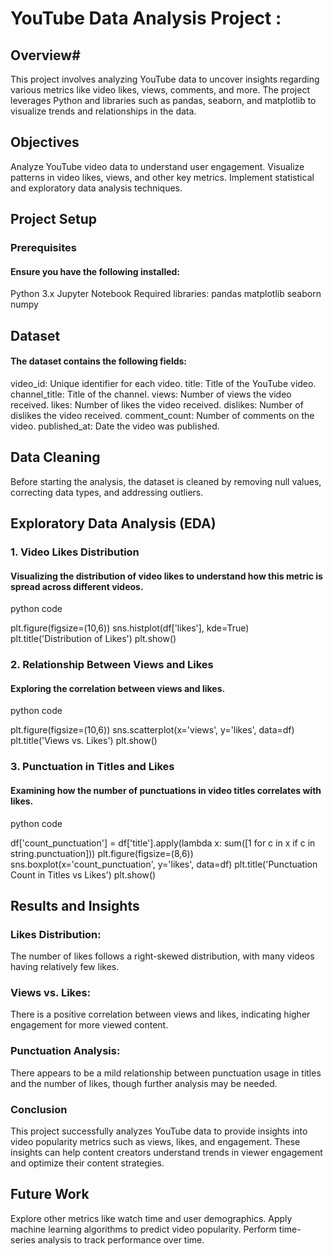 # **YouTube Data Analysis Project :**

## **Overview**#
This project involves analyzing YouTube data to uncover insights regarding various metrics like video likes, views, comments, and more. The project leverages Python and libraries such as pandas, seaborn, and matplotlib to visualize trends and relationships in the data.

## **Objectives**
Analyze YouTube video data to understand user engagement.
Visualize patterns in video likes, views, and other key metrics.
Implement statistical and exploratory data analysis techniques.


## **Project Setup**
### **Prerequisites**
#### Ensure you have the following installed:

Python 3.x
Jupyter Notebook
Required libraries:
pandas
matplotlib
seaborn
numpy

## **Dataset**
#### The dataset contains the following fields:

video_id: Unique identifier for each video.
title: Title of the YouTube video.
channel_title: Title of the channel.
views: Number of views the video received.
likes: Number of likes the video received.
dislikes: Number of dislikes the video received.
comment_count: Number of comments on the video.
published_at: Date the video was published.


## **Data Cleaning**
Before starting the analysis, the dataset is cleaned by removing null values, correcting data types, and addressing outliers.

## **Exploratory Data Analysis (EDA)**

### **1. Video Likes Distribution**

#### Visualizing the distribution of video likes to understand how this metric is spread across different videos.

python code

plt.figure(figsize=(10,6))
sns.histplot(df['likes'], kde=True)
plt.title('Distribution of Likes')
plt.show()

### **2. Relationship Between Views and Likes**
#### Exploring the correlation between views and likes.

python code

plt.figure(figsize=(10,6))
sns.scatterplot(x='views', y='likes', data=df)
plt.title('Views vs. Likes')
plt.show()

### **3. Punctuation in Titles and Likes**
#### Examining how the number of punctuations in video titles correlates with likes.

python code

df['count_punctuation'] = df['title'].apply(lambda x: sum([1 for c in x if c in string.punctuation]))
plt.figure(figsize=(8,6))
sns.boxplot(x='count_punctuation', y='likes', data=df)
plt.title('Punctuation Count in Titles vs Likes')
plt.show()

## **Results and Insights**
### **Likes Distribution:** 
The number of likes follows a right-skewed distribution, with many videos having relatively few likes.
### **Views vs. Likes:** 
There is a positive correlation between views and likes, indicating higher engagement for more viewed content.
### **Punctuation Analysis:** 
There appears to be a mild relationship between punctuation usage in titles and the number of likes, though further analysis may be needed.
### **Conclusion**
This project successfully analyzes YouTube data to provide insights into video popularity metrics such as views, likes, and engagement. These insights can help content creators understand trends in viewer engagement and optimize their content strategies.

## **Future Work**
Explore other metrics like watch time and user demographics.
Apply machine learning algorithms to predict video popularity.
Perform time-series analysis to track performance over time.
